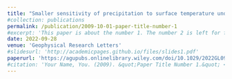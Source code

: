 ```yaml
---
title: "Smaller sensitivity of precipitation to surface temperature under massive atmospheres"
#collection: publications
permalink: /publication/2009-10-01-paper-title-number-1
#excerpt: 'This paper is about the number 1. The number 2 is left for future work.'
date: 2022-09-28
venue: 'Geophysical Research Letters'
#slidesurl: 'http://academicpages.github.io/files/slides1.pdf'
paperurl: 'https://agupubs.onlinelibrary.wiley.com/doi/10.1029/2022GL099599'
#citation: 'Your Name, You. (2009). &quot;Paper Title Number 1.&quot; <i>Journal 1</i>. 1(1).'
---
```


